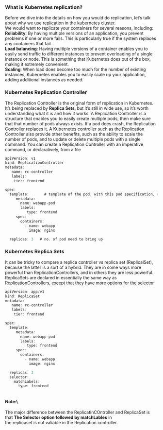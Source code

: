  ### What is Kubernetes replication?
Before we dive into the details on how you would do replication, let’s talk about why we use replication in the kubernetes cluster.\
We would want to replicate your containers for several reasons, including:\
**Reliability**: By having multiple versions of an application, you prevent problems if one or more fails.  This is particularly true if the system replaces any containers that fail.\
**Load balancing**: Having multiple versions of a container enables you to easily send traffic to different instances to prevent overloading of a single instance or node. This is something that Kubernetes does out of the box, making it extremely convenient.\
**Scaling**: When load does become too much for the number of existing instances, Kubernetes enables you to easily scale up your application, adding additional instances as needed.


### Kubernetes Replication Controller
The Replication Controller is the original form of replication in Kubernetes.  It’s being replaced by **Replica Sets**, but it’s still in wide use, so it’s worth understanding what it is and how it works. A Replication Controller is a structure that enables you to easily create multiple pods, then make sure that that number of pods always exists. If a pod does crash, the Replication Controller replaces it.  A Kubernetes controller such as the Replication Controller also provide other benefits, such as the ability to scale the number of pods, and to update or delete multiple pods with a single command. You can create a Replication Controller with an imperative command, or declaratively, from a file


```c
apiVersion: v1
kind: ReplicationController
metadata:
   name: rc-controller
   labels:
    tier: frontend

spec:
  template:       # template of the pod. with this pod specification, replication controller will create 3 replicas as it mention replicas=3
     metadata:
       name: webapp-pod
       labels:
          type: frontend
     spec:
       containers:
         - name: webapp
           image: nginx

  replicas: 3   # no. of pod need to bring up

```

### Kubernetes Replica Sets
It can be tricky to compare a replica controller vs replica set (ReplicalSet), because the latter is a sort of a hybrid. They are in some ways more powerful than ReplicationControllers, and in others they are less powerful. ReplicaSets are declared in essentially the same way as ReplicationControllers, except that they have more options for the selector


```c
apiVersion: app/v1
kind: ReplicaSet
metadata:
   name: rc-controller
   labels:
    tier: frontend

spec:
  template:
     metadata:
       name: webapp-pod
       labels:
          type: frontend
     spec:
       containers:
         - name: webapp
           image: nginx

  replicas: 3
  selector:
    matchLabels:
      type: frontend
      
  ```
  #### Note:\
  The major difference between the ReplicatinCOntroller and ReplicaSet is that **The Selector option followed by matchLables** in \
  the replicaset is not valiable in the Replication controller.
  
